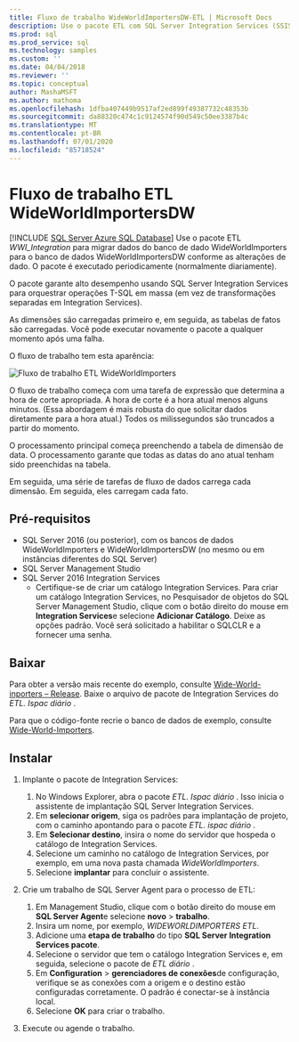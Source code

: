 ```yaml
---
title: Fluxo de trabalho WideWorldImportersDW-ETL | Microsoft Docs
description: Use o pacote ETL com SQL Server Integration Services (SSIS) para migrar dados periodicamente do banco de WideWorldImporters para o WideWorldImportersDW.
ms.prod: sql
ms.prod_service: sql
ms.technology: samples
ms.custom: ''
ms.date: 04/04/2018
ms.reviewer: ''
ms.topic: conceptual
author: MashaMSFT
ms.author: mathoma
ms.openlocfilehash: 1dfba407449b9517af2ed899f49387732c48353b
ms.sourcegitcommit: da88320c474c1c9124574f90d549c50ee3387b4c
ms.translationtype: MT
ms.contentlocale: pt-BR
ms.lasthandoff: 07/01/2020
ms.locfileid: "85718524"
---
```

# <a name="wideworldimportersdw-etl-workflow"></a>Fluxo de trabalho ETL WideWorldImportersDW
[!INCLUDE [SQL Server Azure SQL Database](../includes/applies-to-version/sql-asdb.md)]
Use o pacote ETL *WWI_Integration* para migrar dados do banco de dado WideWorldImporters para o banco de dados WideWorldImportersDW conforme as alterações de dado. O pacote é executado periodicamente (normalmente diariamente).

O pacote garante alto desempenho usando SQL Server Integration Services para orquestrar operações T-SQL em massa (em vez de transformações separadas em Integration Services).

As dimensões são carregadas primeiro e, em seguida, as tabelas de fatos são carregadas. Você pode executar novamente o pacote a qualquer momento após uma falha.

O fluxo de trabalho tem esta aparência:

 ![Fluxo de trabalho ETL WideWorldImporters](media/wide-world-importers/wideworldimporters-etl-workflow.png)

O fluxo de trabalho começa com uma tarefa de expressão que determina a hora de corte apropriada. A hora de corte é a hora atual menos alguns minutos. (Essa abordagem é mais robusta do que solicitar dados diretamente para a hora atual.) Todos os milissegundos são truncados a partir do momento.

O processamento principal começa preenchendo a tabela de dimensão de data. O processamento garante que todas as datas do ano atual tenham sido preenchidas na tabela.

Em seguida, uma série de tarefas de fluxo de dados carrega cada dimensão. Em seguida, eles carregam cada fato.

## <a name="prerequisites"></a>Pré-requisitos

- SQL Server 2016 (ou posterior), com os bancos de dados WideWorldImporters e WideWorldImportersDW (no mesmo ou em instâncias diferentes do SQL Server)
- SQL Server Management Studio
- SQL Server 2016 Integration Services
  - Certifique-se de criar um catálogo Integration Services. Para criar um catálogo Integration Services, no Pesquisador de objetos do SQL Server Management Studio, clique com o botão direito do mouse em **Integration Services**e selecione **Adicionar Catálogo**. Deixe as opções padrão. Você será solicitado a habilitar o SQLCLR e a fornecer uma senha.


## <a name="download"></a>Baixar

Para obter a versão mais recente do exemplo, consulte [Wide-World-inporters – Release](https://go.microsoft.com/fwlink/?LinkID=800630). Baixe o arquivo de pacote de Integration Services do *ETL. Ispac diário* .

Para que o código-fonte recrie o banco de dados de exemplo, consulte [Wide-World-Importers](https://github.com/Microsoft/sql-server-samples/tree/master/samples/databases/wide-world-importers/wwi-ssis).

## <a name="install"></a>Instalar

1. Implante o pacote de Integration Services:
   1. No Windows Explorer, abra o pacote *ETL. Ispac diário* . Isso inicia o assistente de implantação SQL Server Integration Services.
   2. Em **selecionar origem**, siga os padrões para implantação de projeto, com o caminho apontando para o pacote *ETL. ispac diário* .
   3. Em **Selecionar destino**, insira o nome do servidor que hospeda o catálogo de Integration Services.
   4. Selecione um caminho no catálogo de Integration Services, por exemplo, em uma nova pasta chamada *WideWorldImporters*.
   5. Selecione **implantar** para concluir o assistente.

2. Crie um trabalho de SQL Server Agent para o processo de ETL:
   1. Em Management Studio, clique com o botão direito do mouse em **SQL Server Agent**e selecione **novo**  >  **trabalho**.
   2. Insira um nome, por exemplo, *WIDEWORLDIMPORTERS ETL*.
   3. Adicione uma **etapa de trabalho** do tipo **SQL Server Integration Services pacote**.
   4. Selecione o servidor que tem o catálogo Integration Services e, em seguida, selecione o pacote de *ETL diário* .
   5. Em **Configuration**  >  **gerenciadores de conexões**de configuração, verifique se as conexões com a origem e o destino estão configuradas corretamente. O padrão é conectar-se à instância local.
   6. Selecione **OK** para criar o trabalho.

3. Execute ou agende o trabalho.
